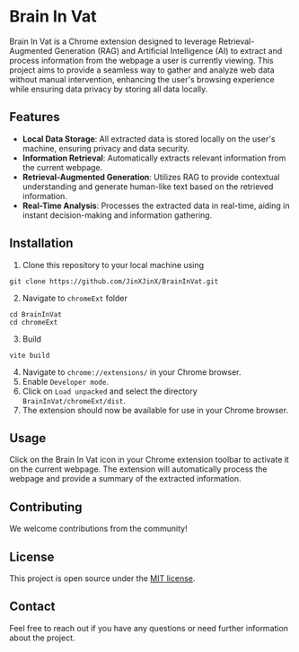 # Brain In Vat

Brain In Vat is a Chrome extension designed to leverage Retrieval-Augmented Generation (RAG) and Artificial Intelligence (AI) to extract and process information from the webpage a user is currently viewing. This project aims to provide a seamless way to gather and analyze web data without manual intervention, enhancing the user's browsing experience while ensuring data privacy by storing all data locally.

## Features

- **Local Data Storage**: All extracted data is stored locally on the user's machine, ensuring privacy and data security.
- **Information Retrieval**: Automatically extracts relevant information from the current webpage.
- **Retrieval-Augmented Generation**: Utilizes RAG to provide contextual understanding and generate human-like text based on the retrieved information.
- **Real-Time Analysis**: Processes the extracted data in real-time, aiding in instant decision-making and information gathering.


## Installation

1. Clone this repository to your local machine using
```
git clone https://github.com/JinXJinX/BrainInVat.git
```
2. Navigate to `chromeExt` folder
```
cd BrainInVat
cd chromeExt
```
3. Build
```
vite build
```
4. Navigate to `chrome://extensions/` in your Chrome browser.
5. Enable `Developer mode`.
6. Click on `Load unpacked` and select the directory `BrainInVat/chromeExt/dist`.
7. The extension should now be available for use in your Chrome browser.

## Usage

Click on the Brain In Vat icon in your Chrome extension toolbar to activate it on the current webpage. The extension will automatically process the webpage and provide a summary of the extracted information.

## Contributing

We welcome contributions from the community!

## License

This project is open source under the [MIT license](https://github.com/JinXJinX/BrainInVat/blob/main/LICENSE).

## Contact


Feel free to reach out if you have any questions or need further information about the project.